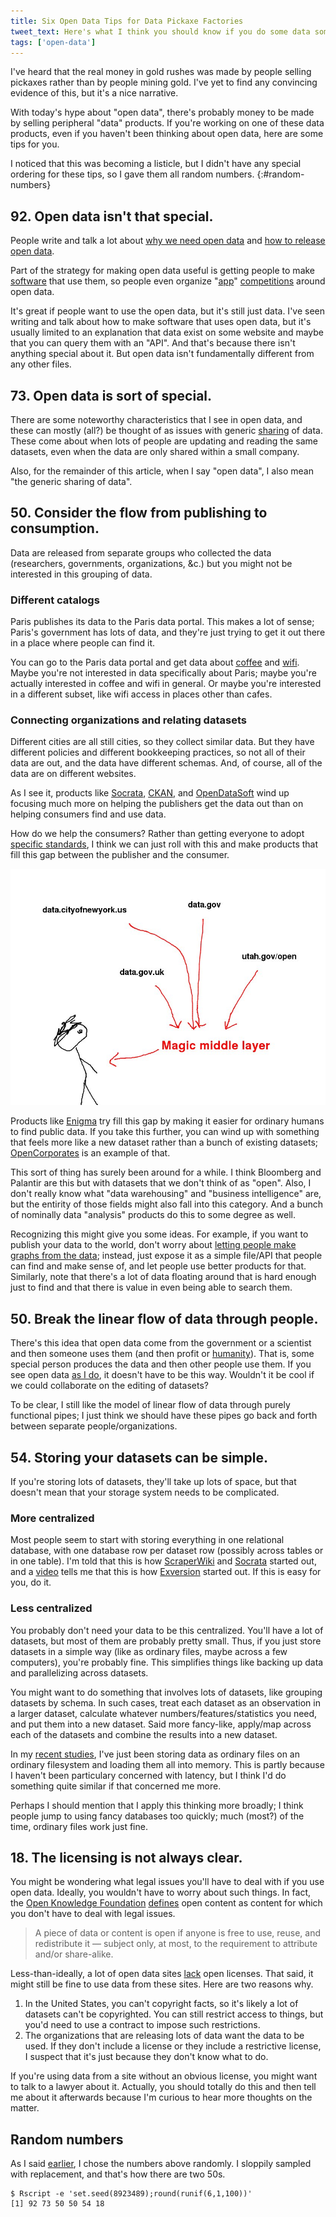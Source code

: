 ```yaml
---
title: Six Open Data Tips for Data Pickaxe Factories
tweet_text: Here's what I think you should know if you do some data something and want to make money from open data.
tags: ['open-data']
---
```

I've heard that the real money in gold rushes was made by people selling
pickaxes rather than by people mining gold. I've yet to find any convincing
evidence of this, but it's a nice narrative.

With today's hype about "open data", there's probably money to be made by
selling peripheral "data" products. If you're working on one of these data
products, even if you haven't been thinking about open data, here are some
tips for you.

I noticed that this was becoming a listicle, but I didn't have any special
ordering for these tips, so I gave them all random numbers.
{:#random-numbers}

## 92. Open data isn't that special.
People write and talk a lot about
[why we need open data](http://opendatahandbook.org/en/why-open-data/) and 
[how to release open data](http://www.codeforamerica.org/09-24-2013/).

Part of the strategy for making open data useful is getting people to
make [software](http://youtu.be/6cRtbA_d4RI?t=12m40s) that use them,
so people even organize
"[app](http://nycbigapps.com/)" [competitions](http://opendatachallenge.org/)
around open data.

It's great if people want to use the open data, but it's still just data.
I've seen writing and talk about how to make software that uses open data,
but it's usually limited to an explanation that data exist on some website
and maybe that you can query them with an "API". And that's because there
isn't anything special about it. But open data isn't fundamentally different
from any other files.

## 73. Open data is sort of special.
There are some noteworthy characteristics that I see in open data, and these
can mostly (all?) be thought
of as issues with generic [sharing](/!/what-is-open-data) of data. These
come about when lots of people are updating and reading the same datasets,
even when the data are only shared within a small company.

Also, for the remainder of this article, when I say "open data", I also mean
"the generic sharing of data".

## 50. Consider the flow from publishing to consumption.
Data are released from separate groups who collected the data
(researchers, governments, organizations, &c.)
but you might not be interested in this grouping of data.

### Different catalogs
Paris publishes its data to the Paris data portal. This makes a lot of sense;
Paris's government has lots of data, and they're just trying to get it out there
in a place where people can find it.

You can go to the Paris data portal and get data about
[coffee](http://opendata.paris.fr/opendata/jsp/site/Portal.jsp?document_id=167&portlet_id=102) and
[wifi](http://opendata.paris.fr/opendata/jsp/site/Portal.jsp?document_id=125&portlet_id=106).
Maybe you're not interested in data specifically about Paris; maybe you're
actually interested in coffee and wifi in general. Or maybe you're interested
in a different subset, like wifi access in places other than cafes.

### Connecting organizations and relating datasets
Different cities are all still cities, so they collect similar data. But they
have different policies and different bookkeeping practices, so not all of their
data are out, and the data have different schemas. And, of course, all of the data
are on different websites.

As I see it, products like [Socrata](http://socrata.com), [CKAN](http://ckan.org),
and [OpenDataSoft](http://opendatasoft.com) wind up focusing much more on helping
the publishers get the data out than on helping consumers find and use data.

How do we help the consumers? Rather than getting everyone to adopt
[specific standards](http://www.w3.org/standards/semanticweb/data),
I think we can just roll with this and make products that fill this gap between
the publisher and the consumer.

![Magic middle layer for consumers](../data-about-open-data-talk-december-2-2013/unsilo.jpg)

Products like [Enigma](http://enigma.io) try fill this gap by making it easier
for ordinary humans to find public data. If you take this further, you can wind
up with something that feels more like a new dataset rather than a bunch of
existing datasets; [OpenCorporates](https://opencorporates.com) is an example of
that.

This sort of thing has surely been around for a while. I think Bloomberg and
Palantir are this but with datasets that we don't think of as "open". Also,
I don't really know what "data warehousing" and "business intelligence" are,
but the entirity of those fields might also fall into this category.
And a bunch of nominally data "analysis" products do this to some degree
as well.

Recognizing this might give you some ideas.
For example, if you want to publish your data to the world, don't worry
about [letting people make graphs from the data](/!/socrata-users); instead,
just expose it as a simple file/API that people can find and make sense of,
and let people use better products for that. Similarly, note that there's
a lot of data floating around that is hard enough just to find and that there
is value in even being able to search them.

## 50. Break the linear flow of data through people.
There's this idea that open data come from the government or a scientist and
then someone uses them
(and then profit or [humanity](http://www.youtube.com/watch?v=LijchWVlirc&html5=1)).
That is, some special person produces
the data and then other people use them. If you see open data
[as I do](/!/what-is-open-data), it doesn't have to be this way.
Wouldn't it be cool if we could collaborate on the editing of datasets?

To be clear, I still like the model of linear flow of data through purely
functional pipes; I just think we should have these pipes go back and forth
between separate people/organizations.

## 54. Storing your datasets can be simple.
If you're storing lots of datasets, they'll take up lots of space, but that doesn't
mean that your storage system needs to be complicated.

### More centralized
Most people seem to start with storing everything in one relational database,
with one database row per dataset row (possibly across tables or in one table).
I'm told that this is how [ScraperWiki](https://scraperwiki.com)
and [Socrata](https://socrata.com) started out,
and a [video](http://www.youtube.com/watch?v=CnurrM06oyM) tells me that this
is how [Exversion](https://exversion.com) started out.
If this is easy for you, do it.

### Less centralized
You probably don't need your data to be this centralized. You'll have a lot of
datasets, but most of them are probably pretty small. Thus, if you just store
datasets in a simple way (like as ordinary files, maybe across a few computers),
you're probably fine. This simplifies things like backing up data and
parallelizing across datasets.

You might want to do something that involves lots of datasets, like grouping
datasets by schema.
In such cases, treat each dataset as an observation in a larger dataset, calculate
whatever numbers/features/statistics you need, and put them into a new dataset.
Said more fancy-like, apply/map across each of the datasets and combine the
results into a new dataset.

In my [recent studies](/open-data), I've just been storing data as ordinary files on
an ordinary filesystem and loading them all into memory. This is partly because I
haven't been particulary concerned with latency, but I think I'd do something
quite similar if that concerned me more.

Perhaps I should mention that I apply this thinking more broadly; I think people
jump to using fancy databases too quickly; much (most?) of the time, ordinary files
work just fine.

## 18. The licensing is not always clear.
You might be wondering what legal issues you'll have to deal with if you use open data.
Ideally, you wouldn't have to worry about such things. In fact,
the [Open Knowledge Foundation](http://okfn.org/) [defines](http://opendefinition.org/)
open content as content for which you don't have to deal with legal issues.

> A piece of data or content is open if anyone is free to use, reuse, and redistribute it — subject only, at most, to the requirement to attribute and/or share-alike.

Less-than-ideally, a lot of open data sites [lack](/!/open-data-licensing) open licenses.
That said, it might still be fine to use data from these sites. Here are two reasons why.

1. In the United States, you can't copyright facts, so it's likely a lot of datasets
    can't be copyrighted. You can still restrict access to things, but you'd need to
    use a contract to impose such restrictions.
2. The organizations that are releasing lots of data want the data to be used.
    If they don't include a license or they include a restrictive license, I suspect
    that it's just because they don't know what to do.

If you're using data from a site without an obvious license, you might want to talk
to a lawyer about it. Actually, you should totally do this and then tell me about it
afterwards because I'm curious to hear more thoughts on the matter.

## Random numbers
As I said [earlier](#random-numbers), I chose the numbers above randomly.
I sloppily sampled with replacement, and that's how there are two 50s.

    $ Rscript -e 'set.seed(8923489);round(runif(6,1,100))'
    [1] 92 73 50 50 54 18
